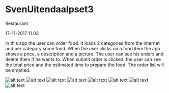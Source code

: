 # SvenUitendaalpset3

Restaurant

17-11-2017 11.03

In this app the user can order food. It loads 2 categories from the internet and per category some food.
When the user clicks on a food item the app shows a price, a description and a picture. 
The user can see his orders and delete them if he wants to. 
When submit order is clicked, the user can see the total price and the estimated time to prepare the food. The order list will be emptied.

![alt text](https://github.com/suitendaal/SvenUitendaalpset3/blob/master/doc/Screenshot_20171117-105851.png)
![alt text](https://github.com/suitendaal/SvenUitendaalpset3/blob/master/doc/Screenshot_20171117-105855.png)
![alt text](https://github.com/suitendaal/SvenUitendaalpset3/blob/master/doc/Screenshot_20171117-105858.png)
![alt text](https://github.com/suitendaal/SvenUitendaalpset3/blob/master/doc/Screenshot_20171117-105902.png)
![alt text](https://github.com/suitendaal/SvenUitendaalpset3/blob/master/doc/Screenshot_20171117-105906.png)
![alt text](https://github.com/suitendaal/SvenUitendaalpset3/blob/master/doc/Screenshot_20171117-105910.png)
![alt text](https://github.com/suitendaal/SvenUitendaalpset3/blob/master/doc/Screenshot_20171117-105913.png)
![alt text](https://github.com/suitendaal/SvenUitendaalpset3/blob/master/doc/Screenshot_20171117-105916.png)
